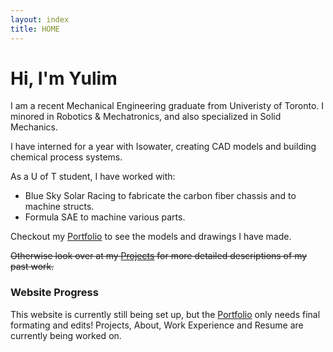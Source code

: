 ```yaml
---
layout: index
title: HOME
---
```


# Hi, I'm Yulim
I am a recent Mechanical Engineering graduate from Univeristy of Toronto. I minored in Robotics & Mechatronics, and also specialized in Solid Mechanics.

I have interned for a year with Isowater, creating CAD models and building chemical process systems.

[comment]: # ( More details on what i was at iso?? )

As a U of T student, I have worked with:
- Blue Sky Solar Racing to fabricate the carbon fiber chassis and to machine structs.
- Formula SAE to machine various parts.

Checkout my [Portfolio](/CAD_Portfolio.md) to see the models and drawings I have made. 

~~Otherwise look over at my [Projects](category/projects.md) for more detailed descriptions of my past work.~~


[comment]: # ( Add link to outside???? )
[comment]: # ( Might change blurb details later )


### Website Progress
This website is currently still being set up, but the [Portfolio](/CAD_Portfolio.md) only needs final formating and edits! Projects, About, Work Experience and Resume are currently being worked on.

